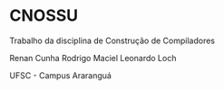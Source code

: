 # CNOSSU

Trabalho da disciplina de Construção de Compiladores

Renan Cunha
Rodrigo Maciel
Leonardo Loch

UFSC - Campus Araranguá
